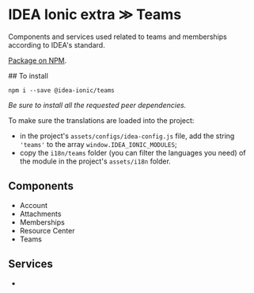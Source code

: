 # IDEA Ionic extra ≫ Teams

Components and services used related to teams and memberships according to IDEA's standard.

[Package on NPM](https://www.npmjs.com/package/@idea-ionic/teams).

## To install

```
npm i --save @idea-ionic/teams
```

_Be sure to install all the requested peer dependencies._

To make sure the translations are loaded into the project:

- in the project's `assets/configs/idea-config.js` file, add the string `'teams'` to the array `window.IDEA_IONIC_MODULES`;
- copy the `i18n/teams` folder (you can filter the languages you need) of the module in the project's `assets/i18n` folder.

## Components

- Account
- Attachments
- Memberships
- Resource Center
- Teams

## Services

-
